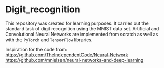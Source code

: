 # Digit_recognition

This repository was created for learning purposes. It carries out the standard task of digit recognition using the MNIST data set.
Artificial and Convolutional Neural Networks are implemented from scratch as well as with the `PyTorch` and `TensorFlow` libraries.

Inspiration for the code from:
<br>
https://github.com/TheIndependentCode/Neural-Network
https://github.com/mnielsen/neural-networks-and-deep-learning

